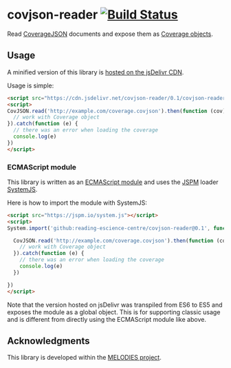 # covjson-reader [![Build Status](https://travis-ci.org/Reading-eScience-Centre/covjson-reader.svg?branch=master)](https://travis-ci.org/Reading-eScience-Centre/covjson-reader)

Read [CoverageJSON](https://github.com/neothemachine/coveragejson) documents and expose them as [Coverage objects](https://github.com/neothemachine/coverage-jsapi).

## Usage

A minified version of this library is [hosted on the jsDelivr CDN](http://www.jsdelivr.com/projects/covjson-reader).

Usage is simple:
```html
<script src="https://cdn.jsdelivr.net/covjson-reader/0.1/covjson-reader.min.js"></script>
<script>
CovJSON.read('http://example.com/coverage.covjson').then(function (cov) {
  // work with Coverage object
}).catch(function (e) {
  // there was an error when loading the coverage
  console.log(e)
})
</script>
```

### ECMAScript module

This library is written as an [ECMAScript module](http://exploringjs.com/es6/ch_modules.html)
and uses the [JSPM](http://jspm.io) loader [SystemJS](https://github.com/systemjs/systemjs).

Here is how to import the module with SystemJS:
```html
<script src="https://jspm.io/system.js"></script>
<script>
System.import('github:reading-escience-centre/covjson-reader@0.1', function (CovJSON) {

  CovJSON.read('http://example.com/coverage.covjson').then(function (cov) {
    // work with Coverage object
  }).catch(function (e) {
    // there was an error when loading the coverage
    console.log(e)
  })

})
</script>
```

Note that the version hosted on jsDelivr was transpiled from ES6 to ES5 and exposes the module as a
global object. This is for supporting classic usage and is different from directly using the
ECMAScript module like above.

## Acknowledgments

This library is developed within the [MELODIES project](http://www.melodiesproject.eu).
